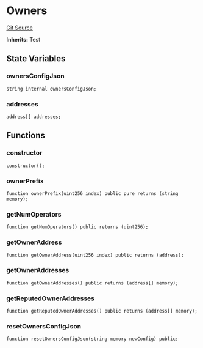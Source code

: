 # Owners
[Git Source](https://github.com/Sabnock01/eigenlayer-contracts/blob/fa80db0202cf74fb2bae3ffc6aa6db988074a698/src/test/utils/Owners.sol)

**Inherits:**
Test


## State Variables
### ownersConfigJson

```solidity
string internal ownersConfigJson;
```


### addresses

```solidity
address[] addresses;
```


## Functions
### constructor


```solidity
constructor();
```

### ownerPrefix


```solidity
function ownerPrefix(uint256 index) public pure returns (string memory);
```

### getNumOperators


```solidity
function getNumOperators() public returns (uint256);
```

### getOwnerAddress


```solidity
function getOwnerAddress(uint256 index) public returns (address);
```

### getOwnerAddresses


```solidity
function getOwnerAddresses() public returns (address[] memory);
```

### getReputedOwnerAddresses


```solidity
function getReputedOwnerAddresses() public returns (address[] memory);
```

### resetOwnersConfigJson


```solidity
function resetOwnersConfigJson(string memory newConfig) public;
```

